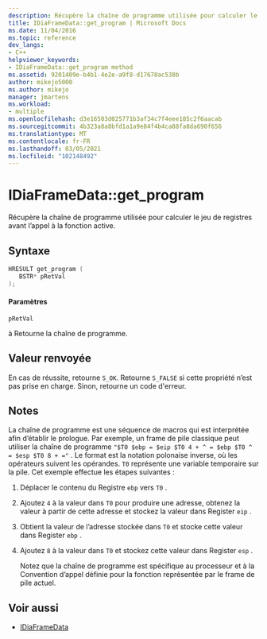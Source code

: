 ```yaml
---
description: Récupère la chaîne de programme utilisée pour calculer le jeu de registres avant l’appel à la fonction active.
title: IDiaFrameData::get_program | Microsoft Docs
ms.date: 11/04/2016
ms.topic: reference
dev_langs:
- C++
helpviewer_keywords:
- IDiaFrameData::get_program method
ms.assetid: 9201409e-b4b1-4e2e-a9f8-d17678ac538b
author: mikejo5000
ms.author: mikejo
manager: jmartens
ms.workload:
- multiple
ms.openlocfilehash: d3e16503d025771b3af34c7f4eee185c2f6aacab
ms.sourcegitcommit: 4b323a8a8bfd1a1a9e84f4b4ca88fa8da690f656
ms.translationtype: MT
ms.contentlocale: fr-FR
ms.lasthandoff: 03/05/2021
ms.locfileid: "102148492"
---
```

# <a name="idiaframedataget_program"></a>IDiaFrameData::get_program
Récupère la chaîne de programme utilisée pour calculer le jeu de registres avant l’appel à la fonction active.

## <a name="syntax"></a>Syntaxe

```C++
HRESULT get_program ( 
   BSTR* pRetVal
);
```

#### <a name="parameters"></a>Paramètres
 `pRetVal`

à Retourne la chaîne de programme.

## <a name="return-value"></a>Valeur renvoyée
 En cas de réussite, retourne `S_OK`. Retourne `S_FALSE` si cette propriété n’est pas prise en charge. Sinon, retourne un code d'erreur.

## <a name="remarks"></a>Notes
 La chaîne de programme est une séquence de macros qui est interprétée afin d’établir le prologue. Par exemple, un frame de pile classique peut utiliser la chaîne de programme `"$T0 $ebp = $eip $T0 4 + ^ = $ebp $T0 ^ = $esp $T0 8 + ="` . Le format est la notation polonaise inverse, où les opérateurs suivent les opérandes. `T0` représente une variable temporaire sur la pile. Cet exemple effectue les étapes suivantes :

1. Déplacer le contenu du Registre `ebp` vers `T0` .

2. Ajoutez `4` à la valeur dans `T0` pour produire une adresse, obtenez la valeur à partir de cette adresse et stockez la valeur dans Register `eip` .

3. Obtient la valeur de l’adresse stockée dans `T0` et stocke cette valeur dans Register `ebp` .

4. Ajoutez `8` à la valeur dans `T0` et stockez cette valeur dans Register `esp` .

   Notez que la chaîne de programme est spécifique au processeur et à la Convention d’appel définie pour la fonction représentée par le frame de pile actuel.

## <a name="see-also"></a>Voir aussi
- [IDiaFrameData](../../debugger/debug-interface-access/idiaframedata.md)
